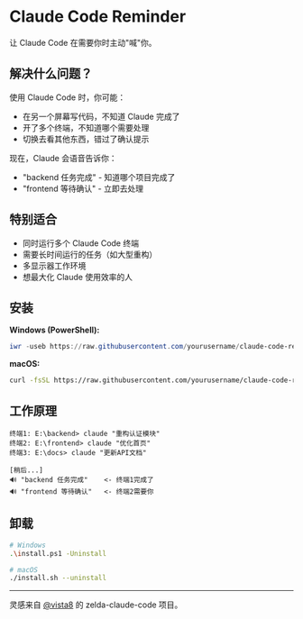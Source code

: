 # Claude Code Reminder

让 Claude Code 在需要你时主动"喊"你。

## 解决什么问题？

使用 Claude Code 时，你可能：

- 在另一个屏幕写代码，不知道 Claude 完成了
- 开了多个终端，不知道哪个需要处理
- 切换去看其他东西，错过了确认提示

现在，Claude 会语音告诉你：

- "backend 任务完成" - 知道哪个项目完成了
- "frontend 等待确认" - 立即去处理

## 特别适合

- 同时运行多个 Claude Code 终端
- 需要长时间运行的任务（如大型重构）
- 多显示器工作环境
- 想最大化 Claude 使用效率的人

## 安装

**Windows (PowerShell):**

```powershell
iwr -useb https://raw.githubusercontent.com/yourusername/claude-code-reminder/main/install.ps1 | iex
```

**macOS:**

```bash
curl -fsSL https://raw.githubusercontent.com/yourusername/claude-code-reminder/main/install.sh | bash
```

## 工作原理

```
终端1: E:\backend> claude "重构认证模块"
终端2: E:\frontend> claude "优化首页"  
终端3: E:\docs> claude "更新API文档"

[稍后...]
🔊 "backend 任务完成"    <- 终端1完成了
🔊 "frontend 等待确认"   <- 终端2需要你
```

## 卸载

```bash
# Windows
.\install.ps1 -Uninstall

# macOS  
./install.sh --uninstall
```

---

灵感来自 [@vista8](https://twitter.com/vista8) 的 zelda-claude-code 项目。
